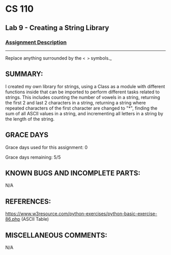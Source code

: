 # CS 110
## Lab 9 - Creating a String Library

### [Assignment Description](https://docs.google.com/document/d/1y_jvdf4tiNYyqNEkz-w9HXeigK8qQ45d-E4J1fvDBXk/edit?usp=sharing)

***

Replace anything surrounded by the `< >` symbols._

## SUMMARY:
I created my own library for strings, using a Class as a module with different functions inside that can be imported to perform different tasks related to strings. This includes counting the number of vowels in a string, returning the first 2 and last 2 characters in a string, returning a string where repeated characters of the first character are changed to "*", finding the sum of all ASCII values in a string, and incrementing all letters in a string by the length of the string.

## GRACE DAYS
Grace days used for this assignment: 0

Grace days remaining: 5/5

## KNOWN BUGS AND INCOMPLETE PARTS:
N/A

## REFERENCES:
https://www.w3resource.com/python-exercises/python-basic-exercise-86.php (ASCII Table)

## MISCELLANEOUS COMMENTS:
N/A

